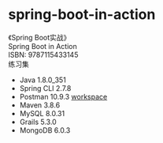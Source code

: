 # spring-boot-in-action
《Spring Boot实战》  
Spring Boot in Action  
ISBN: 9787115433145  
练习集  
- Java 1.8.0_351
- Spring CLI 2.7.8
- Postman 10.9.3 [workspace](https://www.postman.com/sbrace-postman/workspace/spring-boot-in-action)
- Maven 3.8.6
- MySQL 8.0.31
- Grails 5.3.0
- MongoDB 6.0.3